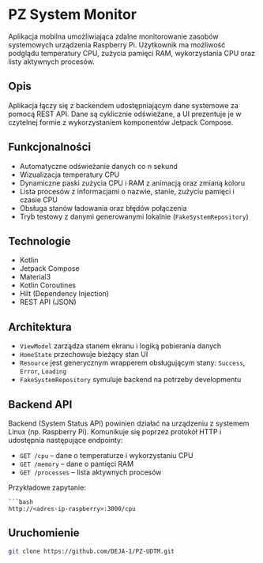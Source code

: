 # PZ System Monitor

Aplikacja mobilna umożliwiająca zdalne monitorowanie zasobów systemowych urządzenia Raspberry Pi.
Użytkownik ma możliwość podglądu temperatury CPU, zużycia pamięci RAM, wykorzystania CPU oraz listy
aktywnych procesów.

## Opis

Aplikacja łączy się z backendem udostępniającym dane systemowe za pomocą REST API. Dane są
cyklicznie odświeżane, a UI prezentuje je w czytelnej formie z wykorzystaniem komponentów Jetpack
Compose.

## Funkcjonalności

- Automatyczne odświeżanie danych co n sekund
- Wizualizacja temperatury CPU
- Dynamiczne paski zużycia CPU i RAM z animacją oraz zmianą koloru
- Lista procesów z informacjami o nazwie, stanie, zużyciu pamięci i czasie CPU
- Obsługa stanów ładowania oraz błędów połączenia
- Tryb testowy z danymi generowanymi lokalnie (`FakeSystemRepository`)

## Technologie

- Kotlin
- Jetpack Compose
- Material3
- Kotlin Coroutines
- Hilt (Dependency Injection)
- REST API (JSON)

## Architektura

- `ViewModel` zarządza stanem ekranu i logiką pobierania danych
- `HomeState` przechowuje bieżący stan UI
- `Resource` jest generycznym wrapperem obsługującym stany: `Success`, `Error`, `Loading`
- `FakeSystemRepository` symuluje backend na potrzeby developmentu

## Backend API

Backend (System Status API) powinien działać na urządzeniu z systemem Linux (np. Raspberry Pi).
Komunikuje się poprzez protokół HTTP i udostępnia następujące endpointy:

- `GET /cpu` – dane o temperaturze i wykorzystaniu CPU
- `GET /memory` – dane o pamięci RAM
- `GET /processes` – lista aktywnych procesów

Przykładowe zapytanie:

    ```bash
    http://<adres-ip-raspberry>:3000/cpu

## Uruchomienie

   ```bash
   git clone https://github.com/DEJA-1/PZ-UDTM.git
